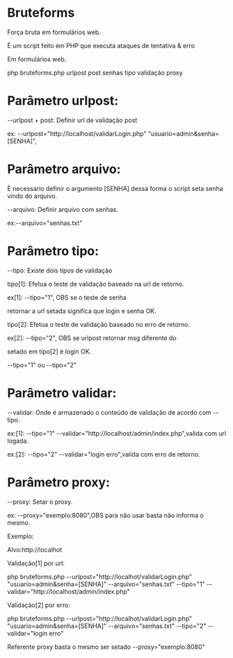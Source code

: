 Bruteforms
==========

Força bruta em formulários web.

È um script feito em PHP que executa ataques de tentativa & erro

Em formulários web.


php bruteforms.php urlpost post senhas tipo validação proxy


Parâmetro urlpost:  
==========
--urlpost + post: Definir url de validação post

ex: --urlpost="http://localhost/validarLogin.php" "usuario=admin&senha=[SENHA]",


Parâmetro arquivo:  
==========
È necessario definir o argumento [SENHA] dessa forma o script seta senha vindo do arquivo.

--arquivo: Definir arquivo com senhas.

ex:--arquivo="senhas.txt"


Parâmetro tipo:
==========
--tipo: Existe dois tipos de validação

tipo[1]: Efetua o teste de validação baseado na url de retorno.

ex[1]: --tipo="1", OBS se o teste de senha

retornar a url setada significa que login e senha OK.


tipo[2]: Efetua o teste de validação baseado no erro de retorno.

ex[2]: --tipo="2", OBS se urlpost retornar msg diferente do

setado em tipo[2] é login OK. 

--tipo="1" ou --tipo="2"
 
 
Parâmetro validar:  
==========
--validar: Onde é armazenado o conteúdo de validação de acordo com --tipo.

ex:[1]: --tipo="1" --validar="http://localhost/admin/index.php",valida com url logada.

ex:[2]: --tipo="2" --validar="login erro",valida com erro de retorno.




Parâmetro proxy: 
==========
--proxy: Setar o proxy.

ex: --proxy="exemplo:8080",OBS para não usar basta não informa o mesmo.
 
 
 
Exemplo:

Alvo:http://localhot



Validação[1] por url:

php bruteforms.php --urlpost="http://localhot/validarLogin.php" "usuario=admin&senha=[SENHA]" --arquivo="senhas.txt"
--tipo="1" --validar="http://localhost/admin/index.php"
 
 
 
Validação[2] por erro:

php bruteforms.php --urlpost="http://localhot/validarLogin.php" "usuario=admin&senha=[SENHA]" --arquivo="senhas.txt" --tipo="2" --validar="login erro"


 
Referente proxy basta o mesmo ser setado --proxy="exemplo:8080"
